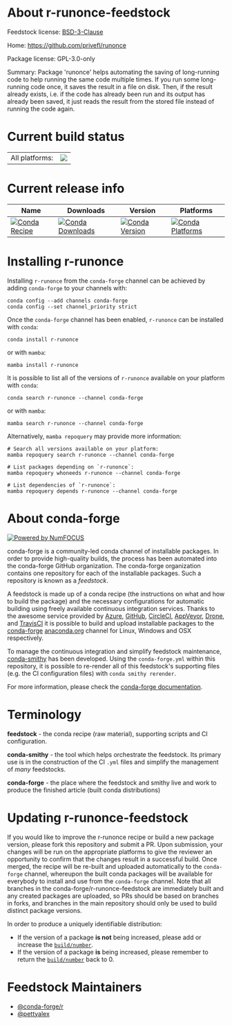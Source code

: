 About r-runonce-feedstock
=========================

Feedstock license: [BSD-3-Clause](https://github.com/conda-forge/r-runonce-feedstock/blob/main/LICENSE.txt)

Home: https://github.com/privefl/runonce

Package license: GPL-3.0-only

Summary: Package 'runonce' helps automating the saving of long-running code to help running the same code multiple times. If you run some long-running code once, it saves the result in a file on disk. Then, if the result already exists, i.e. if the code has already been run and its output has already been saved, it just reads the result from the stored file instead of running the code again.

Current build status
====================


<table><tr><td>All platforms:</td>
    <td>
      <a href="https://dev.azure.com/conda-forge/feedstock-builds/_build/latest?definitionId=20515&branchName=main">
        <img src="https://dev.azure.com/conda-forge/feedstock-builds/_apis/build/status/r-runonce-feedstock?branchName=main">
      </a>
    </td>
  </tr>
</table>

Current release info
====================

| Name | Downloads | Version | Platforms |
| --- | --- | --- | --- |
| [![Conda Recipe](https://img.shields.io/badge/recipe-r--runonce-green.svg)](https://anaconda.org/conda-forge/r-runonce) | [![Conda Downloads](https://img.shields.io/conda/dn/conda-forge/r-runonce.svg)](https://anaconda.org/conda-forge/r-runonce) | [![Conda Version](https://img.shields.io/conda/vn/conda-forge/r-runonce.svg)](https://anaconda.org/conda-forge/r-runonce) | [![Conda Platforms](https://img.shields.io/conda/pn/conda-forge/r-runonce.svg)](https://anaconda.org/conda-forge/r-runonce) |

Installing r-runonce
====================

Installing `r-runonce` from the `conda-forge` channel can be achieved by adding `conda-forge` to your channels with:

```
conda config --add channels conda-forge
conda config --set channel_priority strict
```

Once the `conda-forge` channel has been enabled, `r-runonce` can be installed with `conda`:

```
conda install r-runonce
```

or with `mamba`:

```
mamba install r-runonce
```

It is possible to list all of the versions of `r-runonce` available on your platform with `conda`:

```
conda search r-runonce --channel conda-forge
```

or with `mamba`:

```
mamba search r-runonce --channel conda-forge
```

Alternatively, `mamba repoquery` may provide more information:

```
# Search all versions available on your platform:
mamba repoquery search r-runonce --channel conda-forge

# List packages depending on `r-runonce`:
mamba repoquery whoneeds r-runonce --channel conda-forge

# List dependencies of `r-runonce`:
mamba repoquery depends r-runonce --channel conda-forge
```


About conda-forge
=================

[![Powered by
NumFOCUS](https://img.shields.io/badge/powered%20by-NumFOCUS-orange.svg?style=flat&colorA=E1523D&colorB=007D8A)](https://numfocus.org)

conda-forge is a community-led conda channel of installable packages.
In order to provide high-quality builds, the process has been automated into the
conda-forge GitHub organization. The conda-forge organization contains one repository
for each of the installable packages. Such a repository is known as a *feedstock*.

A feedstock is made up of a conda recipe (the instructions on what and how to build
the package) and the necessary configurations for automatic building using freely
available continuous integration services. Thanks to the awesome service provided by
[Azure](https://azure.microsoft.com/en-us/services/devops/), [GitHub](https://github.com/),
[CircleCI](https://circleci.com/), [AppVeyor](https://www.appveyor.com/),
[Drone](https://cloud.drone.io/welcome), and [TravisCI](https://travis-ci.com/)
it is possible to build and upload installable packages to the
[conda-forge](https://anaconda.org/conda-forge) [anaconda.org](https://anaconda.org/)
channel for Linux, Windows and OSX respectively.

To manage the continuous integration and simplify feedstock maintenance,
[conda-smithy](https://github.com/conda-forge/conda-smithy) has been developed.
Using the ``conda-forge.yml`` within this repository, it is possible to re-render all of
this feedstock's supporting files (e.g. the CI configuration files) with ``conda smithy rerender``.

For more information, please check the [conda-forge documentation](https://conda-forge.org/docs/).

Terminology
===========

**feedstock** - the conda recipe (raw material), supporting scripts and CI configuration.

**conda-smithy** - the tool which helps orchestrate the feedstock.
                   Its primary use is in the construction of the CI ``.yml`` files
                   and simplify the management of *many* feedstocks.

**conda-forge** - the place where the feedstock and smithy live and work to
                  produce the finished article (built conda distributions)


Updating r-runonce-feedstock
============================

If you would like to improve the r-runonce recipe or build a new
package version, please fork this repository and submit a PR. Upon submission,
your changes will be run on the appropriate platforms to give the reviewer an
opportunity to confirm that the changes result in a successful build. Once
merged, the recipe will be re-built and uploaded automatically to the
`conda-forge` channel, whereupon the built conda packages will be available for
everybody to install and use from the `conda-forge` channel.
Note that all branches in the conda-forge/r-runonce-feedstock are
immediately built and any created packages are uploaded, so PRs should be based
on branches in forks, and branches in the main repository should only be used to
build distinct package versions.

In order to produce a uniquely identifiable distribution:
 * If the version of a package **is not** being increased, please add or increase
   the [``build/number``](https://docs.conda.io/projects/conda-build/en/latest/resources/define-metadata.html#build-number-and-string).
 * If the version of a package **is** being increased, please remember to return
   the [``build/number``](https://docs.conda.io/projects/conda-build/en/latest/resources/define-metadata.html#build-number-and-string)
   back to 0.

Feedstock Maintainers
=====================

* [@conda-forge/r](https://github.com/orgs/conda-forge/teams/r/)
* [@pettyalex](https://github.com/pettyalex/)

